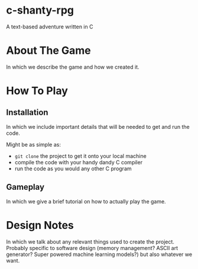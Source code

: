 # c-shanty-rpg
A text-based adventure written in C

# About The Game
In which we describe the game and how we created it.

# How To Play

## Installation
In which we include important details that will be needed to get and run the code. 

Might be as simple as:
- `git clone` the project to get it onto your local machine
- compile the code with your handy dandy C compiler
- run the code as you would any other C program

## Gameplay
In which we give a brief tutorial on how to actually play the game.

# Design Notes
In which we talk about any relevant things used to create the project. Probably specific to software design (memory management? ASCII art generator? Super powered machine learning models?) but also whatever we want. 
